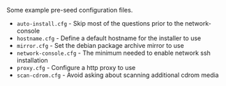 Some example pre-seed configuration files.

- `auto-install.cfg` - Skip most of the questions prior to the network-console
- `hostname.cfg` - Define a default hostname for the installer to use
- `mirror.cfg` - Set the debian package archive mirror to use
- `network-console.cfg` - The minimum needed to enable network ssh installation
- `proxy.cfg` - Configure a http proxy to use
- `scan-cdrom.cfg` - Avoid asking about scanning additional cdrom media
